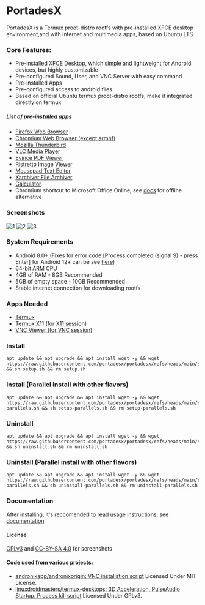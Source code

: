 # PortadesX

PortadesX is a Termux proot-distro rootfs with pre-installed XFCE desktop environment,and with internet and multimedia apps, based on Ubuntu LTS 

### Core Features:

- Pre-installed [XFCE](https://xfce.org) Desktop, which simple and lightweight for Android devices, but highly customizable
- Pre-configured Sound, User, and VNC Server with easy command
- Pre-installed Apps
- Pre-configured access to android files
- Based on official Ubuntu termux proot-distro rootfs, make it integrated directly on termux

##### List of pre-installed apps
- [Firefox Web Browser](https://www.firefox.com/en-US/)
- [Chromium Web Browser (except armhf)](https://chromium.org)
- [Mozilla Thunderbird](https://thunderbird.net)
- [VLC Media Player](https://www.videolan.org/vlc/)
- [Evince PDF Viewer](https://wiki.gnome.org/Apps/Evince)
- [Ristretto Image Viewer](https://docs.xfce.org/apps/ristretto/start)
- [Mousepad Text Editor](https://docs.xfce.org/apps/mousepad/start)
- [Xarchiver File Archiver](https://github.com/ib/xarchiver)
- [Galculator](https://launchpad.net/ubuntu/+source/galculator)
- Chromium shortcut to Microsoft Office Online, see [docs](https://github.com/portadesx/portadesx/blob/main/docs%2FREADME.md) for offline alternative 

### Screenshots
![1](https://raw.githubusercontent.com/portadesx/portadesx-screenshots/main/24.04/xfce/desktop.jpg)
![2](https://raw.githubusercontent.com/portadesx/portadesx-screenshots/main/24.04/xfce/app1.jpg)
![3](https://raw.githubusercontent.com/portadesx/portadesx-screenshots/main/24.04/xfce/vnc.jpg)

### System Requirements
- Android 8.0+ (Fixes for error code [Process completed (signal 9) - press Enter] for Android 12+ can be see [here](https://github.com/agnostic-apollo/Android-Docs/blob/master/en/docs/apps/processes/phantom-cached-and-empty-processes.md#internal-details-for-android-14-and-higher))
- 64-bit ARM CPU
- 4GB of RAM - 8GB Recommended
- 5GB of empty space - 10GB Recommended
- Stable internet connection for downloading rootfs

### Apps Needed
-  [Termux](https://github.com/termux/termux-app/releases/)
- [Termux:X11 (for X11 session)](https://github.com/termux/termux-x11)
- [VNC Viewer (for VNC session)](https://play.google.com/store/apps/details?id=com.realvnc.viewer.android)

### Install 

    apt update && apt upgrade && apt install wget -y && wget https://raw.githubusercontent.com/portadesx/portadesx/refs/heads/main/scripts/setup.sh && sh setup.sh && rm setup.sh

### Install (Parallel install with other flavors)

    apt update && apt upgrade && apt install wget -y && wget https://raw.githubusercontent.com/portadesx/portadesx/refs/heads/main/scripts/setup-parallels.sh && sh setup-parallels.sh && rm setup-parallels.sh

### Uninstall

    apt update && apt upgrade && apt install wget -y && wget https://raw.githubusercontent.com/portadesx/portadesx/refs/heads/main/scripts/uninstall.sh && sh uninstall.sh && rm uninstall.sh

### Uninstall (Parallel install with other flavors)

    apt update && apt upgrade && apt install wget -y && wget https://raw.githubusercontent.com/portadesx/portadesx/refs/heads/main/scripts/uninstall-parallels.sh && sh uninstall-parallels.sh && rm uninstall-parallels.sh

### Documentation
After installing, it's reccomended to read usage instructions. see [documentation](https://github.com/portadesx/portadesx/blob/main/docs/README.md)

#### License
[GPLv3](https://github.com/portadesx/portadesx/blob/main/LICENSE) and [CC-BY-SA 4.0](https://github.com/portadesx/portadesx-screenshots/blob/main/LICENSE.md) for screenshots
    
#### Code used from various projects:
- [andronixapp/andronixorigin: VNC installation script](https://github.com/AndronixApp/AndronixOrigin) Licensed Under MIT License.
- [linuxdroidmasters/termux-desktops: 3D Acceleration, PulseAudio Startup, Process kill script](https://github.com/LinuxDroidMaster/Termux-Desktops) Licensed Under GPLv3.
